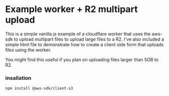 # Example worker + R2 multipart upload 

This is a simple vanilla js example of a cloudflare worker 
that uses the aws-sdk to upload multipart files to upload 
large files to a R2. I've also included a simple html 
file to demonstrate how to create a client side form that 
uploads files using the worker.

You might find this useful if you plan on uploading 
files larger than 5GB to R2.


### insallation
```
npm install @aws-sdk/client-s3
```